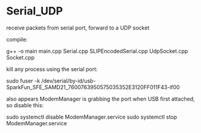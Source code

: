 # Serial_UDP

receive packets from serial port, forward to a UDP socket

compile:

g++ -o main main.cpp Serial.cpp SLIPEncodedSerial.cpp UdpSocket.cpp Socket.cpp

kill any process using the serial port:

sudo fuser -k /dev/serial/by-id/usb-SparkFun_SFE_SAMD21_7600763950575035352E3120FF011F43-if00

also appears ModemManager is grabbing the port when USB first attached, so disable this:

sudo systemctl disable ModemManager.service
sudo systemctl stop ModemManager.service
